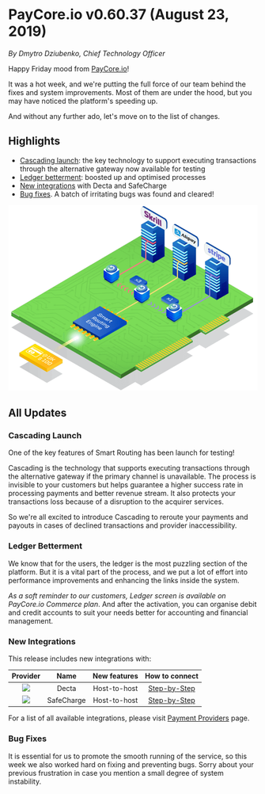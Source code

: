 # **PayCore.io v0.60.37 (August 23, 2019)**

*By Dmytro Dziubenko, Chief Technology Officer*

Happy Friday mood from [PayCore.io](https://paycore.io)!

It was a hot week, and we're putting the full force of our team behind the fixes and system improvements. Most of them are under the hood, but you may have noticed the platform's speeding up.

And without any further ado, let's move on to the list of changes.

## Highlights
* [Cascading launch](#cascading-launch): the key technology to support executing transactions through the alternative gateway now available for testing
* [Ledger betterment](#ledger-betterment): boosted up and optimised processes
* [New integrations](#new-integrations) with Decta and SafeCharge
* [Bug fixes](#bug-fixes). A batch of irritating bugs was found and cleared!

![Cascading](images/v0.60.37/Smart_Routing_Cascading.png)

## All Updates
### Cascading Launch
One of the key features of Smart Routing has been launch for testing! 

Cascading is the technology that supports executing transactions through the alternative gateway if the primary channel is unavailable. The process is invisible to your customers but helps guarantee a higher success rate in processing payments and better revenue stream. It also protects your transactions loss because of a disruption to the acquirer services.

So we're all excited to introduce Cascading to reroute your payments and payouts in cases of declined transactions and provider inaccessibility.

### Ledger Betterment
We know that for the users, the ledger is the most puzzling section of the platform. But it is a vital part of the process, and we put a lot of effort into performance improvements and enhancing the links inside the system.

*As a soft reminder to our customers, Ledger screen is available on PayCore.io Commerce plan*. And after the activation, you can organise debit and credit accounts to suit your needs better for accounting and financial management.

### New Integrations
This release includes new integrations with:

| Provider | Name  | New features | How to connect |
|:-:|:-:|:-:| :-:|
|<a href ="https://decta.com/" target="_blank" rel="noopener"> <img src="https://static.openfintech.io/payment_providers/decta/logo.svg?w=70" width="70px"> </a>  | Decta | Host-to-host | [Step-by-Step](/connectors/decta/) |
|<a href ="https://www.safecharge.com/" target="_blank" rel="noopener"> <img src="https://static.openfintech.io/payment_providers/safecharge/logo.svg?w=70" width="70px"> </a>  | SafeCharge | Host-to-host | [Step-by-Step](/connectors/safecharge/) |

For a list of all available integrations, please visit [Payment Providers](https://dashboard.paycore.io/connect-directory/payment-providers) page.

### Bug Fixes
It is essential for us to promote the smooth running of the service, so this week we also worked hard on fixing and preventing bugs. Sorry about your previous frustration in case you mention a small degree of system instability.